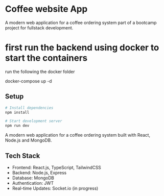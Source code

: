 # Coffee website App

A modern web application for a coffee ordering system part of a bootcamp project for fullstack development.


# first run the backend using docker to start the containers
run the following the docker folder 

docker-compose up -d 
## Setup

```bash
# Install dependencies
npm install

# Start development server
npm run dev
```
A modern web application for a coffee ordering system built with React, Node.js and MongoDB.

## Tech Stack

- Frontend: React.js, TypeScript, TailwindCSS
- Backend: Node.js, Express
- Database: MongoDB
- Authentication: JWT
- Real-time Updates: Socket.io (in progress)
